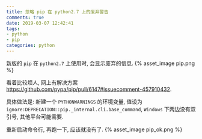 ```yaml
---
title: 忽略 pip 在 python2.7 上的废弃警告
comments: true
date: 2019-03-07 12:42:41
tags:
- python
- pip
categories: python
---
```


新版的 `pip` 在 `python2.7` 上使用时, 会显示废弃的信息.
{% asset_image pip.png %}

看着比较烦人, 网上有解决方案 <https://github.com/pypa/pip/pull/6147#issuecomment-457910432>.

具体做法是:
新建一个 `PYTHONWARNINGS` 的环境变量, 值设为 `ignore:DEPRECATION::pip._internal.cli.base_command`, `Windows` 下两边没有双引号, 其他平台可能需要.

重新启动命令行, 再跑一下, 应该就没有了.
{% asset_image pip_ok.png %}
